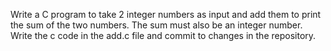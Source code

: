 Write a C program to take 2 integer numbers as input and add them to print the sum of the two numbers.
The sum must also be an integer number.
Write the c code in the add.c file and commit to changes in the repository.
